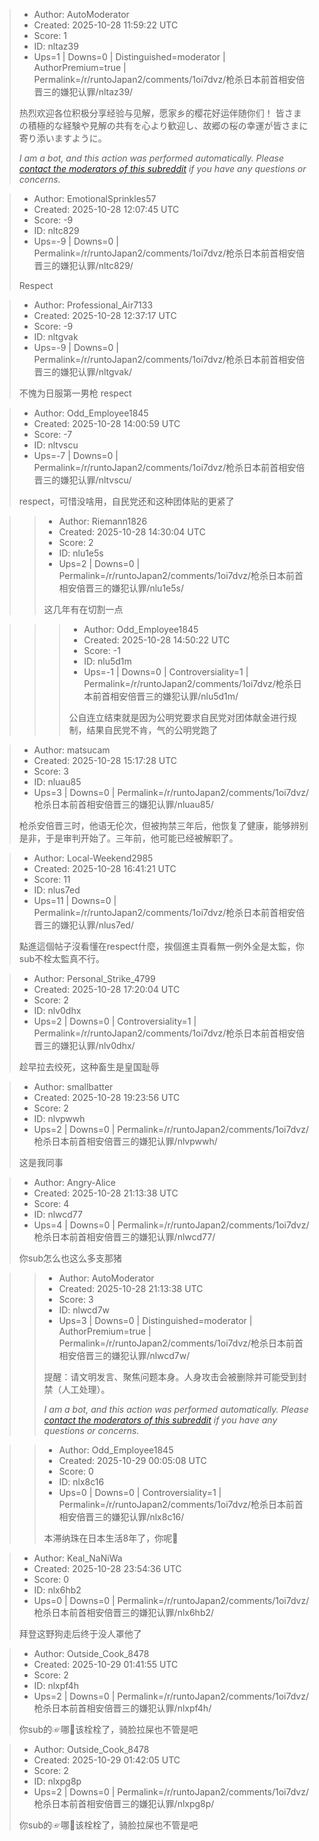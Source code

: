 > - Author: AutoModerator
> - Created: 2025-10-28 11:59:22 UTC
> - Score: 1
> - ID: nltaz39
> - Ups=1 | Downs=0 | Distinguished=moderator | AuthorPremium=true | Permalink=/r/runtoJapan2/comments/1oi7dvz/枪杀日本前首相安倍晋三的嫌犯认罪/nltaz39/
>
> 热烈欢迎各位积极分享经验与见解，愿家乡的樱花好运伴随你们！
> 皆さまの積極的な経験や見解の共有を心より歓迎し、故郷の桜の幸運が皆さまに寄り添いますように。
> 
> *I am a bot, and this action was performed automatically. Please [contact the moderators of this subreddit](/message/compose/?to=/r/runtoJapan2) if you have any questions or concerns.*

> - Author: EmotionalSprinkles57
> - Created: 2025-10-28 12:07:45 UTC
> - Score: -9
> - ID: nltc829
> - Ups=-9 | Downs=0 | Permalink=/r/runtoJapan2/comments/1oi7dvz/枪杀日本前首相安倍晋三的嫌犯认罪/nltc829/
>
> Respect

> - Author: Professional_Air7133
> - Created: 2025-10-28 12:37:17 UTC
> - Score: -9
> - ID: nltgvak
> - Ups=-9 | Downs=0 | Permalink=/r/runtoJapan2/comments/1oi7dvz/枪杀日本前首相安倍晋三的嫌犯认罪/nltgvak/
>
> 不愧为日服第一男枪 respect

> - Author: Odd_Employee1845
> - Created: 2025-10-28 14:00:59 UTC
> - Score: -7
> - ID: nltvscu
> - Ups=-7 | Downs=0 | Permalink=/r/runtoJapan2/comments/1oi7dvz/枪杀日本前首相安倍晋三的嫌犯认罪/nltvscu/
>
> respect，可惜没啥用，自民党还和这种团体贴的更紧了

>> - Author: Riemann1826
>> - Created: 2025-10-28 14:30:04 UTC
>> - Score: 2
>> - ID: nlu1e5s
>> - Ups=2 | Downs=0 | Permalink=/r/runtoJapan2/comments/1oi7dvz/枪杀日本前首相安倍晋三的嫌犯认罪/nlu1e5s/
>>
>> 这几年有在切割一点

>>> - Author: Odd_Employee1845
>>> - Created: 2025-10-28 14:50:22 UTC
>>> - Score: -1
>>> - ID: nlu5d1m
>>> - Ups=-1 | Downs=0 | Controversiality=1 | Permalink=/r/runtoJapan2/comments/1oi7dvz/枪杀日本前首相安倍晋三的嫌犯认罪/nlu5d1m/
>>>
>>> 公自连立结束就是因为公明党要求自民党对团体献金进行规制，结果自民党不肯，气的公明党跑了

> - Author: matsucam
> - Created: 2025-10-28 15:17:28 UTC
> - Score: 3
> - ID: nluau85
> - Ups=3 | Downs=0 | Permalink=/r/runtoJapan2/comments/1oi7dvz/枪杀日本前首相安倍晋三的嫌犯认罪/nluau85/
>
> 枪杀安倍晋三时，他语无伦次，但被拘禁三年后，他恢复了健康，能够辨别是非，于是审判开始了。三年前，他可能已经被解职了。

> - Author: Local-Weekend2985
> - Created: 2025-10-28 16:41:21 UTC
> - Score: 11
> - ID: nlus7ed
> - Ups=11 | Downs=0 | Permalink=/r/runtoJapan2/comments/1oi7dvz/枪杀日本前首相安倍晋三的嫌犯认罪/nlus7ed/
>
> 點進這個帖子沒看懂在respect什麼，挨個進主頁看無一例外全是太監，你sub不栓太監真不行。

> - Author: Personal_Strike_4799
> - Created: 2025-10-28 17:20:04 UTC
> - Score: 2
> - ID: nlv0dhx
> - Ups=2 | Downs=0 | Controversiality=1 | Permalink=/r/runtoJapan2/comments/1oi7dvz/枪杀日本前首相安倍晋三的嫌犯认罪/nlv0dhx/
>
> 趁早拉去绞死，这种畜生是皇国耻辱

> - Author: smallbatter
> - Created: 2025-10-28 19:23:56 UTC
> - Score: 2
> - ID: nlvpwwh
> - Ups=2 | Downs=0 | Permalink=/r/runtoJapan2/comments/1oi7dvz/枪杀日本前首相安倍晋三的嫌犯认罪/nlvpwwh/
>
> 这是我同事

> - Author: Angry-Alice
> - Created: 2025-10-28 21:13:38 UTC
> - Score: 4
> - ID: nlwcd77
> - Ups=4 | Downs=0 | Permalink=/r/runtoJapan2/comments/1oi7dvz/枪杀日本前首相安倍晋三的嫌犯认罪/nlwcd77/
>
> 你sub怎么也这么多支那猪

>> - Author: AutoModerator
>> - Created: 2025-10-28 21:13:38 UTC
>> - Score: 3
>> - ID: nlwcd7w
>> - Ups=3 | Downs=0 | Distinguished=moderator | AuthorPremium=true | Permalink=/r/runtoJapan2/comments/1oi7dvz/枪杀日本前首相安倍晋三的嫌犯认罪/nlwcd7w/
>>
>> 提醒：请文明发言、聚焦问题本身。人身攻击会被删除并可能受到封禁（人工处理）。
>> 
>> *I am a bot, and this action was performed automatically. Please [contact the moderators of this subreddit](/message/compose/?to=/r/runtoJapan2) if you have any questions or concerns.*

>> - Author: Odd_Employee1845
>> - Created: 2025-10-29 00:05:08 UTC
>> - Score: 0
>> - ID: nlx8c16
>> - Ups=0 | Downs=0 | Controversiality=1 | Permalink=/r/runtoJapan2/comments/1oi7dvz/枪杀日本前首相安倍晋三的嫌犯认罪/nlx8c16/
>>
>> 本滞纳珠在日本生活8年了，你呢🤣

> - Author: Keal_NaNiWa
> - Created: 2025-10-28 23:54:36 UTC
> - Score: 0
> - ID: nlx6hb2
> - Ups=0 | Downs=0 | Permalink=/r/runtoJapan2/comments/1oi7dvz/枪杀日本前首相安倍晋三的嫌犯认罪/nlx6hb2/
>
> 拜登这野狗走后终于没人罩他了

> - Author: Outside_Cook_8478
> - Created: 2025-10-29 01:41:55 UTC
> - Score: 2
> - ID: nlxpf4h
> - Ups=2 | Downs=0 | Permalink=/r/runtoJapan2/comments/1oi7dvz/枪杀日本前首相安倍晋三的嫌犯认罪/nlxpf4h/
>
> 你sub的☞哪🐖该栓栓了，骑脸拉屎也不管是吧

> - Author: Outside_Cook_8478
> - Created: 2025-10-29 01:42:05 UTC
> - Score: 2
> - ID: nlxpg8p
> - Ups=2 | Downs=0 | Permalink=/r/runtoJapan2/comments/1oi7dvz/枪杀日本前首相安倍晋三的嫌犯认罪/nlxpg8p/
>
> 你sub的☞哪🐖该栓栓了，骑脸拉屎也不管是吧
